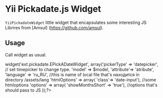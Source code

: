 Yii Pickadate.js Widget
========================

`YiiPickadateWidget` little widget that encapsulates some interesting JS Librires from [Amsul] (https://github.com/amsul).


Usage
-----
Call widget as usual.

<?$this->widget('ext.pickadate.EPickADateWidget', 
			             array('pickerType' => 'datepicker', // set timepicker to change type.
                               'model' => $model,
                               'attribute'=> 'atribute',			             	
                               'language' => 'ru_RU',  //this is name of local file that's находится in directory /assets/lang
                               'htmlOptions' => array( 'class'=> 'date-input'), //some htmloptions
                               'options' => array( 'showMonthsShort' => 'true'), //options that's should pass to JS 
						      ));?>



